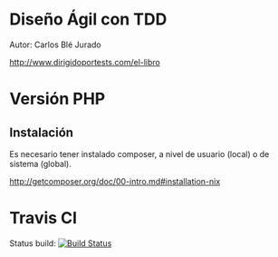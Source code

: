 Diseño Ágil con TDD
===================

Autor: Carlos Blé Jurado

http://www.dirigidoportests.com/el-libro


Versión PHP
===========

Instalación
-----------

Es necesario tener instalado composer, a nivel de usuario (local) o de sistema (global).

http://getcomposer.org/doc/00-intro.md#installation-nix


Travis CI
=========

Status build: [![Build Status](https://secure.travis-ci.org/isidromerayo/agile_design_with_TDD.png?branch=master)](http://travis-ci.org/isidromerayo/agile_design_with_TDD)

